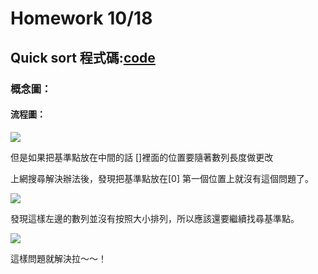 # Homework 10/18
## Quick sort 程式碼:[code](https://github.com/Teresakao0421/teresa/blob/master/quick%20sort/code.py)
### 概念圖：
#### 流程圖：
![](https://github.com/Teresakao0421/teresa/blob/master/quick%20sort/images/第一個圖.jpg)

但是如果把基準點放在中間的話
[]裡面的位置要隨著數列長度做更改

上網搜尋解決辦法後，發現把基準點放在[0]
第一個位置上就沒有這個問題了。

![](https://github.com/Teresakao0421/teresa/blob/master/quick%20sort/images/第二個圖.jpg)

發現這樣左邊的數列並沒有按照大小排列，所以應該還要繼續找尋基準點。

![](https://github.com/Teresakao0421/teresa/blob/master/quick%20sort/images/第三個圖.jpg)


這樣問題就解決拉～～！
